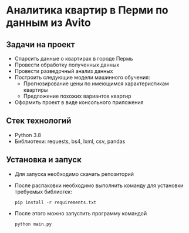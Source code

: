 # Аналитика квартир в Перми по данным из Avito
## Задачи на проект
* Спарсить данные о квартирах в городе Пермь
* Провести обработку полученных данных
* Провести разведочный анализ данных  
* Построить следующие модели машинного обучения:
    * Прогнозирование цены по имеющимся характеристикам квартиры
    * Предложение похожих вариантов квартир
* Оформить проект в виде консольного приложения 
## Стек технологий
* Python 3.8
* Библиотеки: requests, bs4, lxml, csv, pandas
## Установка и запуск
* Для запуска необходимо скачать репозиторий
* После распаковки необходимо выполнить команду для установки требуемых библиотек:

  ```pip install -r requirements.txt```
* После этого можно запустить программу командой

  ```python main.py```